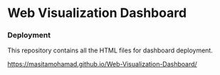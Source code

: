 # Web Visualization Dashboard

### Deployment

This repository contains all the HTML files for dashboard deployment.

https://masitamohamad.github.io/Web-Visualization-Dashboard/
